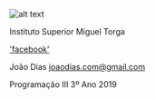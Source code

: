 ![alt text](https://ismt.pt/files/2019/04/Group-170.png "")

Instituto Superior Miguel Torga

['facebook'](https://www.facebook.com/ismtcoimbra/)

João Dias joaodias.com@gmail.com

Programação III 3º Ano 2019